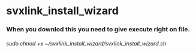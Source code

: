 # svxlink_install_wizard
### When you downlod this you need to give execute right on file.
###### sudo chnod +x ~/svxlink_install_wizard/svxlink_install_wizard.sh

